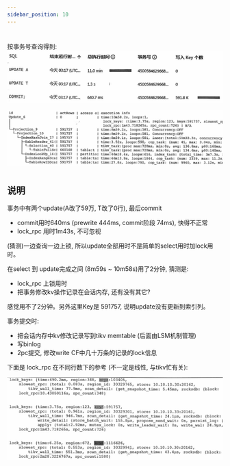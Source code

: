 ```yaml
---
sidebar_position: 10
---
```

#

按事务号查询得到:    
![insert案例](./img/update悲观手动提交1.jpg)

![insert案例](./img/update悲观手动提交2.jpg)

#

## 说明

事务中有两个update(A改了59万, T改了0行), 最后commit  
-   commit用时640ms (prewrite 444ms, commit阶段 74ms), 快得不正常
-   lock_rpc 用时1m43s, 不可忽视

(猜测)一边查询一边上锁, 所以update全部用时不是简单的select用时加lock用时。

在select 到 update完成之间 (8m59s ~ 10m58s)用了2分钟, 猜测是:
-   lock_rpc 上锁用时
-   把事务修改kv操作记录在会话内存, 还有没有其它?

感觉用不了2分钟。另外这里Key是 591757, 说明update没有更新到索引列。 

事务提交时:
-   把会话内存中kv修改记录写到tikv memtable (后面由LSM机制管理)
-   写binlog
-   2pc提交, 修改write CF中几十万条的记录的lock信息


下面是 lock_rpc 在不同行数下的参考 (不一定是线性, 与tikv忙有关):  

![insert案例](./img/update悲观手动提交3.jpg)





